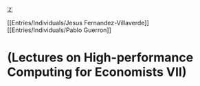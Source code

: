 [🇿](zotero://select/library/items/V3HY9N9V)

[[Entries/Individuals/Jesus Fernandez-Villaverde]] [[Entries/Individuals/Pablo Guerron]] 
# (Lectures on High-performance Computing for Economists VII)

